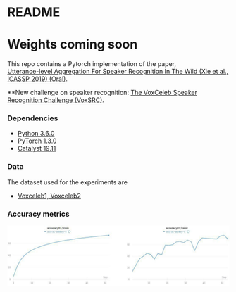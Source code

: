 # README #

# Weights coming soon

This repo contains a Pytorch implementation of the paper,     
[Utterance-level Aggregation For Speaker Recognition In The Wild (Xie et al., ICASSP 2019) (Oral)](https://arxiv.org/pdf/1902.10107.pdf).

**New challenge on speaker recognition:
[The VoxCeleb Speaker Recognition Challenge (VoxSRC)](http://www.robots.ox.ac.uk/~vgg/data/voxceleb/competition.html).

### Dependencies
- [Python 3.6.0](https://www.continuum.io/downloads)
- [PyTorch 1.3.0](https://pytorch.org/)
- [Catalyst 19.11](https://github.com/catalyst-team/catalyst)

### Data
The dataset used for the experiments are

- [Voxceleb1, Voxceleb2](http://www.robots.ox.ac.uk/~vgg/data/voxceleb/)

### Accuracy metrics
![Accuracy curves](image/progress.jpg)